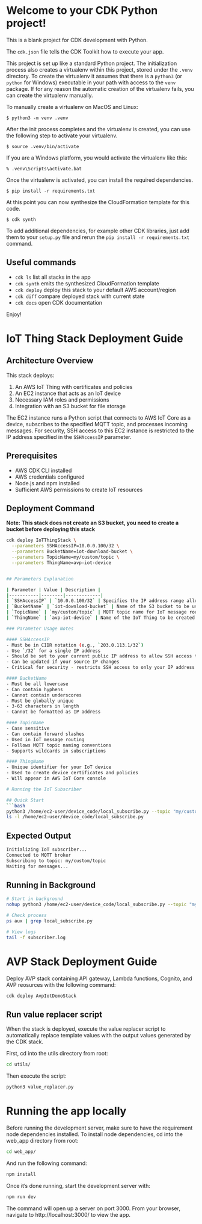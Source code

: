 
# Welcome to your CDK Python project!

This is a blank project for CDK development with Python.

The `cdk.json` file tells the CDK Toolkit how to execute your app.

This project is set up like a standard Python project.  The initialization
process also creates a virtualenv within this project, stored under the `.venv`
directory.  To create the virtualenv it assumes that there is a `python3`
(or `python` for Windows) executable in your path with access to the `venv`
package. If for any reason the automatic creation of the virtualenv fails,
you can create the virtualenv manually.

To manually create a virtualenv on MacOS and Linux:

```
$ python3 -m venv .venv
```

After the init process completes and the virtualenv is created, you can use the following
step to activate your virtualenv.

```
$ source .venv/bin/activate
```

If you are a Windows platform, you would activate the virtualenv like this:

```
% .venv\Scripts\activate.bat
```

Once the virtualenv is activated, you can install the required dependencies.

```
$ pip install -r requirements.txt
```

At this point you can now synthesize the CloudFormation template for this code.

```
$ cdk synth
```

To add additional dependencies, for example other CDK libraries, just add
them to your `setup.py` file and rerun the `pip install -r requirements.txt`
command.

## Useful commands

 * `cdk ls`          list all stacks in the app
 * `cdk synth`       emits the synthesized CloudFormation template
 * `cdk deploy`      deploy this stack to your default AWS account/region
 * `cdk diff`        compare deployed stack with current state
 * `cdk docs`        open CDK documentation

Enjoy!

# IoT Thing Stack Deployment Guide

## Architecture Overview

This stack deploys:
1. An AWS IoT Thing with certificates and policies
2. An EC2 instance that acts as an IoT device
3. Necessary IAM roles and permissions
4. Integration with an S3 bucket for file storage

The EC2 instance runs a Python script that connects to AWS IoT Core as a device, subscribes to the specified MQTT topic, and processes incoming messages. For security, SSH access to this EC2 instance is restricted to the IP address specified in the `SSHAccessIP` parameter.

## Prerequisites
- AWS CDK CLI installed
- AWS credentials configured
- Node.js and npm installed
- Sufficient AWS permissions to create IoT resources

## Deployment Command
**Note: This stack does not create an S3 bucket, you need to create a bucket before deploying this stack**
```bash
cdk deploy IoTThingStack \
  --parameters SSHAccessIP=10.0.0.100/32 \
  --parameters BucketName=iot-download-bucket \
  --parameters TopicName=my/custom/topic \
  --parameters ThingName=avp-iot-device


## Parameters Explanation

| Parameter | Value | Description |
|-----------|--------|-------------|
| `SSHAccessIP` | `10.0.0.100/32` | Specifies the IP address range allowed to SSH into the EC2 instance that acts as an IoT device. The `/32` suffix indicates a single IP address. For security, this should be your current public IP address. |
| `BucketName` | `iot-download-bucket` | Name of the S3 bucket to be used for IoT file storage. Must be globally unique across all AWS accounts. Used for storing IoT-related files and data. |
| `TopicName` | `my/custom/topic` | MQTT topic name for IoT message routing. Uses forward slashes (`/`) for topic hierarchy. Defines the message path for publishing and subscribing IoT devices. |
| `ThingName` | `avp-iot-device` | Name of the IoT Thing to be created. This will be the identity of your IoT device in AWS IoT Core. |

### Parameter Usage Notes

#### SSHAccessIP
- Must be in CIDR notation (e.g., `203.0.113.1/32`)
- Use `/32` for a single IP address
- Should be set to your current public IP address to allow SSH access to the EC2 IoT device
- Can be updated if your source IP changes
- Critical for security - restricts SSH access to only your IP address

#### BucketName
- Must be all lowercase
- Can contain hyphens
- Cannot contain underscores
- Must be globally unique
- 3-63 characters in length
- Cannot be formatted as IP address

#### TopicName
- Case sensitive
- Can contain forward slashes
- Used in IoT message routing
- Follows MQTT topic naming conventions
- Supports wildcards in subscriptions

#### ThingName
- Unique identifier for your IoT device
- Used to create device certificates and policies
- Will appear in AWS IoT Core console

# Running the IoT Subscriber

## Quick Start
```bash
python3 /home/ec2-user/device_code/local_subscribe.py --topic "my/custom/topic"
ls -l /home/ec2-user/device_code/local_subscribe.py
```

## Expected Output
```bash
Initializing IoT subscriber...
Connected to MQTT broker
Subscribing to topic: my/custom/topic
Waiting for messages...
```

## Running in Background
```bash
# Start in background
nohup python3 /home/ec2-user/device_code/local_subscribe.py --topic "my/custom/topic" > subscriber.log 2>&1 &

# Check process
ps aux | grep local_subscribe.py

# View logs
tail -f subscriber.log
```

# AVP Stack Deployment Guide

Deploy AVP stack containing API gateway, Lambda functions, Cognito, and AVP reosurces with the following command:

```bash
cdk deploy AvpIotDemoStack
```

## Run value replacer script

When the stack is deployed, execute the value replacer script to automatically replace template values with the output values generated by the CDK stack.

First, cd into the utils directory from root:

```bash
cd utils/
```

Then execute the script:

```bash
python3 value_replacer.py
```

# Running the app locally

Before running the development server, make sure to have the requirement node dependencies installed. To install node dependencies, cd into the web_app directory from root:

```bash
cd web_app/
```

And run the following command:

```bash
npm install
```

Once it’s done running, start the development server with:

```bash
npm run dev
```

The command will open up a server on port 3000. From your browser, navigate to http://localhost:3000/ to view the app. 